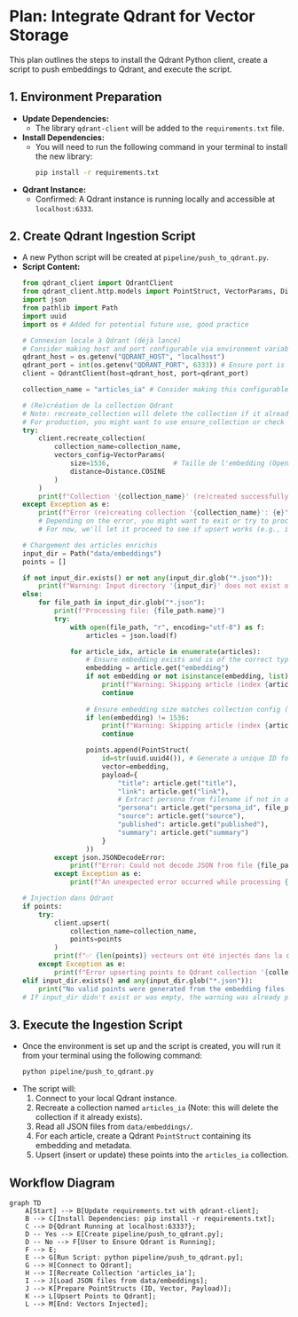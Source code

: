 # Plan: Integrate Qdrant for Vector Storage

This plan outlines the steps to install the Qdrant Python client, create a script to push embeddings to Qdrant, and execute the script.

## 1. Environment Preparation

*   **Update Dependencies:**
    *   The library `qdrant-client` will be added to the `requirements.txt` file.
*   **Install Dependencies:**
    *   You will need to run the following command in your terminal to install the new library:
        ```bash
        pip install -r requirements.txt
        ```
*   **Qdrant Instance:**
    *   Confirmed: A Qdrant instance is running locally and accessible at `localhost:6333`.

## 2. Create Qdrant Ingestion Script

*   A new Python script will be created at `pipeline/push_to_qdrant.py`.
*   **Script Content:**
    ```python
    from qdrant_client import QdrantClient
    from qdrant_client.http.models import PointStruct, VectorParams, Distance
    import json
    from pathlib import Path
    import uuid
    import os # Added for potential future use, good practice

    # Connexion locale à Qdrant (déjà lancé)
    # Consider making host and port configurable via environment variables for flexibility
    qdrant_host = os.getenv("QDRANT_HOST", "localhost")
    qdrant_port = int(os.getenv("QDRANT_PORT", 6333)) # Ensure port is an integer
    client = QdrantClient(host=qdrant_host, port=qdrant_port)
    
    collection_name = "articles_ia" # Consider making this configurable

    # (Re)création de la collection Qdrant
    # Note: recreate_collection will delete the collection if it already exists.
    # For production, you might want to use ensure_collection or check existence first.
    try:
        client.recreate_collection(
            collection_name=collection_name,
            vectors_config=VectorParams(
                size=1536,                # Taille de l'embedding (OpenAI text-embedding-ada-002)
                distance=Distance.COSINE
            )
        )
        print(f"Collection '{collection_name}' (re)created successfully.")
    except Exception as e:
        print(f"Error (re)creating collection '{collection_name}': {e}")
        # Depending on the error, you might want to exit or try to proceed if it's non-critical
        # For now, we'll let it proceed to see if upsert works (e.g., if collection already exists and is compatible)

    # Chargement des articles enrichis
    input_dir = Path("data/embeddings")
    points = []

    if not input_dir.exists() or not any(input_dir.glob("*.json")):
        print(f"Warning: Input directory '{input_dir}' does not exist or contains no JSON files. No data to process.")
    else:
        for file_path in input_dir.glob("*.json"):
            print(f"Processing file: {file_path.name}")
            try:
                with open(file_path, "r", encoding="utf-8") as f:
                    articles = json.load(f)

                for article_idx, article in enumerate(articles):
                    # Ensure embedding exists and is of the correct type (list of floats)
                    embedding = article.get("embedding")
                    if not embedding or not isinstance(embedding, list) or not all(isinstance(x, float) for x in embedding):
                        print(f"Warning: Skipping article (index {article_idx} in {file_path.name}) due to missing or invalid embedding: {article.get('title', 'N/A')}")
                        continue
                    
                    # Ensure embedding size matches collection config (optional but good practice)
                    if len(embedding) != 1536:
                        print(f"Warning: Skipping article (index {article_idx} in {file_path.name}) due to unexpected embedding size ({len(embedding)} instead of 1536): {article.get('title', 'N/A')}")
                        continue

                    points.append(PointStruct(
                        id=str(uuid.uuid4()), # Generate a unique ID for each point
                        vector=embedding,
                        payload={
                            "title": article.get("title"),
                            "link": article.get("link"),
                            # Extract persona from filename if not in article data
                            "persona": article.get("persona_id", file_path.stem.replace("persona_", "")), 
                            "source": article.get("source"),
                            "published": article.get("published"),
                            "summary": article.get("summary")
                        }
                    ))
            except json.JSONDecodeError:
                print(f"Error: Could not decode JSON from file {file_path.name}. Skipping this file.")
            except Exception as e:
                print(f"An unexpected error occurred while processing {file_path.name}: {e}. Skipping this file.")

    # Injection dans Qdrant
    if points:
        try:
            client.upsert(
                collection_name=collection_name,
                points=points
            )
            print(f"✅ {len(points)} vecteurs ont été injectés dans la collection '{collection_name}'.")
        except Exception as e:
            print(f"Error upserting points to Qdrant collection '{collection_name}': {e}")
    elif input_dir.exists() and any(input_dir.glob("*.json")):
        print("No valid points were generated from the embedding files to inject into Qdrant.")
    # If input_dir didn't exist or was empty, the warning was already printed.
    ```

## 3. Execute the Ingestion Script

*   Once the environment is set up and the script is created, you will run it from your terminal using the following command:
    ```bash
    python pipeline/push_to_qdrant.py
    ```
*   The script will:
    1.  Connect to your local Qdrant instance.
    2.  Recreate a collection named `articles_ia` (Note: this will delete the collection if it already exists).
    3.  Read all JSON files from `data/embeddings/`.
    4.  For each article, create a Qdrant `PointStruct` containing its embedding and metadata.
    5.  Upsert (insert or update) these points into the `articles_ia` collection.

## Workflow Diagram

```mermaid
graph TD
    A[Start] --> B[Update requirements.txt with qdrant-client];
    B --> C[Install Dependencies: pip install -r requirements.txt];
    C --> D{Qdrant Running at localhost:6333?};
    D -- Yes --> E[Create pipeline/push_to_qdrant.py];
    D -- No --> F[User to Ensure Qdrant is Running];
    F --> E;
    E --> G[Run Script: python pipeline/push_to_qdrant.py];
    G --> H[Connect to Qdrant];
    H --> I[Recreate Collection 'articles_ia'];
    I --> J[Load JSON files from data/embeddings];
    J --> K[Prepare PointStructs (ID, Vector, Payload)];
    K --> L[Upsert Points to Qdrant];
    L --> M[End: Vectors Injected];
